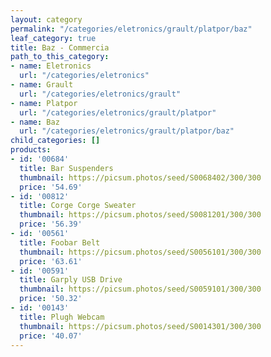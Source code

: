```yaml
---
layout: category
permalink: "/categories/eletronics/grault/platpor/baz"
leaf_category: true
title: Baz - Commercia
path_to_this_category:
- name: Eletronics
  url: "/categories/eletronics"
- name: Grault
  url: "/categories/eletronics/grault"
- name: Platpor
  url: "/categories/eletronics/grault/platpor"
- name: Baz
  url: "/categories/eletronics/grault/platpor/baz"
child_categories: []
products:
- id: '00684'
  title: Bar Suspenders
  thumbnail: https://picsum.photos/seed/S0068402/300/300
  price: '54.69'
- id: '00812'
  title: Corge Corge Sweater
  thumbnail: https://picsum.photos/seed/S0081201/300/300
  price: '56.39'
- id: '00561'
  title: Foobar Belt
  thumbnail: https://picsum.photos/seed/S0056101/300/300
  price: '63.61'
- id: '00591'
  title: Garply USB Drive
  thumbnail: https://picsum.photos/seed/S0059101/300/300
  price: '50.32'
- id: '00143'
  title: Plugh Webcam
  thumbnail: https://picsum.photos/seed/S0014301/300/300
  price: '40.07'
---
```


